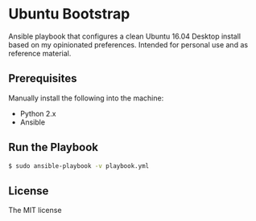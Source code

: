 # Ubuntu Bootstrap

Ansible playbook that configures a clean Ubuntu 16.04 Desktop install based on my opinionated preferences. Intended for personal use and as reference material.

## Prerequisites

Manually install the following into the machine:

- Python 2.x
- Ansible

## Run the Playbook


```bash
$ sudo ansible-playbook -v playbook.yml
```

## License

The MIT license